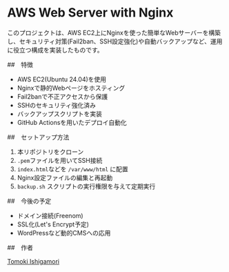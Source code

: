 # AWS Web Server with Nginx

このプロジェクトは、AWS EC2上にNginxを使った簡単なWebサーバーを構築し、セキュリティ対策(Fail2ban、SSH設定強化)や自動バックアップなど、運用に役立つ構成を実装したものです。

##　特徴

- AWS EC2(Ubuntu 24.04)を使用
- Nginxで静的Webページをホスティング
- Fail2banで不正アクセスから保護
- SSHのセキュリティ強化済み
- バックアップスクリプトを実装
- GitHub Actionsを用いたデプロイ自動化

##　セットアップ方法

1. 本リポジトリをクローン
2. `.pem`ファイルを用いてSSH接続
3. `index.html`などを `/var/www/html` に配置
4. Nginx設定ファイルの編集と再起動
5. `backup.sh` スクリプトの実行権限を与えて定期実行

##　今後の予定

- ドメイン接続(Freenom)
- SSL化(Let's Encrypt予定)
- WordPressなど動的CMSへの応用

##　作者

[Tomoki Ishigamori](https://github.com/TomokiIshigamori)
